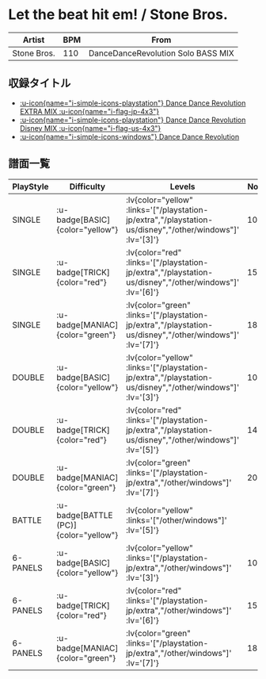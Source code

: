 # Let the beat hit em! / Stone Bros.

|Artist|BPM|From|
|------|---|----|
|Stone Bros.|110|DanceDanceRevolution Solo BASS MIX|

## 収録タイトル

- [ :u-icon{name="i-simple-icons-playstation"} Dance Dance Revolution EXTRA MIX :u-icon{name="i-flag-jp-4x3"} ](/playstation-jp/extra)
- [ :u-icon{name="i-simple-icons-playstation"} Dance Dance Revolution Disney MIX :u-icon{name="i-flag-us-4x3"} ](/playstation-us/disney)
- [ :u-icon{name="i-simple-icons-windows"} Dance Dance Revolution](/other/windows)

## 譜面一覧

|PlayStyle|Difficulty|Levels|Notes|Movie|
|---------|----------|------|-----|-----|
|SINGLE| :u-badge[BASIC]{color="yellow"} | :lv{color="yellow" :links='["/playstation-jp/extra","/playstation-us/disney","/other/windows"]' :lv='[3]'} |102/0||
|SINGLE| :u-badge[TRICK]{color="red"} | :lv{color="red" :links='["/playstation-jp/extra","/playstation-us/disney","/other/windows"]' :lv='[6]'} |151/0||
|SINGLE| :u-badge[MANIAC]{color="green"} | :lv{color="green" :links='["/playstation-jp/extra","/playstation-us/disney","/other/windows"]' :lv='[7]'} |185/0||
|DOUBLE| :u-badge[BASIC]{color="yellow"} | :lv{color="yellow" :links='["/playstation-jp/extra","/playstation-us/disney","/other/windows"]' :lv='[3]'} |108/0||
|DOUBLE| :u-badge[TRICK]{color="red"} | :lv{color="red" :links='["/playstation-jp/extra","/playstation-us/disney","/other/windows"]' :lv='[5]'} |144/0||
|DOUBLE| :u-badge[MANIAC]{color="green"} | :lv{color="green" :links='["/playstation-jp/extra","/other/windows"]' :lv='[7]'} |201/0||
|BATTLE| :u-badge[BATTLE (PC)]{color="yellow"} | :lv{color="yellow" :links='["/other/windows"]' :lv='[5]'} |||
|6-PANELS| :u-badge[BASIC]{color="yellow"} | :lv{color="yellow" :links='["/playstation-jp/extra","/other/windows"]' :lv='[3]'} |102/0||
|6-PANELS| :u-badge[TRICK]{color="red"} | :lv{color="red" :links='["/playstation-jp/extra","/other/windows"]' :lv='[6]'} |151/0||
|6-PANELS| :u-badge[MANIAC]{color="green"} | :lv{color="green" :links='["/playstation-jp/extra","/other/windows"]' :lv='[7]'} |185/0||
